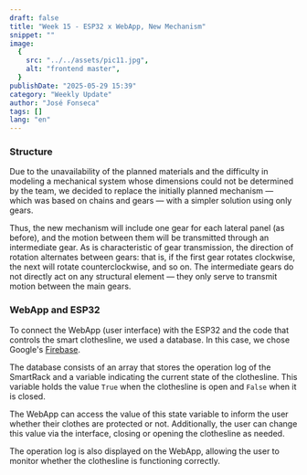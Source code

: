 ```yaml
---
draft: false
title: "Week 15 - ESP32 x WebApp, New Mechanism"
snippet: ""
image:
  {
    src: "../../assets/pic11.jpg",
    alt: "frontend master",
  }
publishDate: "2025-05-29 15:39"
category: "Weekly Update"
author: "José Fonseca"
tags: []
lang: "en"
---
```

### Structure  
Due to the unavailability of the planned materials and the difficulty in modeling a mechanical system whose dimensions could not be determined by the team, we decided to replace the initially planned mechanism — which was based on chains and gears — with a simpler solution using only gears.

Thus, the new mechanism will include one gear for each lateral panel (as before), and the motion between them will be transmitted through an intermediate gear. As is characteristic of gear transmission, the direction of rotation alternates between gears: that is, if the first gear rotates clockwise, the next will rotate counterclockwise, and so on. The intermediate gears do not directly act on any structural element — they only serve to transmit motion between the main gears.

### WebApp and ESP32  
To connect the WebApp (user interface) with the ESP32 and the code that controls the smart clothesline, we used a database. In this case, we chose Google's [Firebase](https://firebase.google.com/).

The database consists of an array that stores the operation log of the SmartRack and a variable indicating the current state of the clothesline. This variable holds the value `True` when the clothesline is open and `False` when it is closed.

The WebApp can access the value of this state variable to inform the user whether their clothes are protected or not. Additionally, the user can change this value via the interface, closing or opening the clothesline as needed.

The operation log is also displayed on the WebApp, allowing the user to monitor whether the clothesline is functioning correctly.



